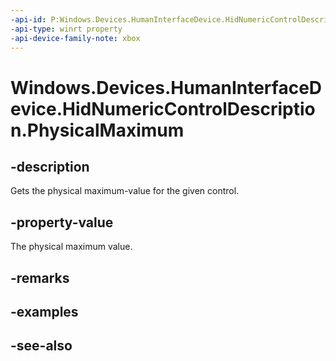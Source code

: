 ```yaml
---
-api-id: P:Windows.Devices.HumanInterfaceDevice.HidNumericControlDescription.PhysicalMaximum
-api-type: winrt property
-api-device-family-note: xbox
---
```


<!-- Property syntax
public int PhysicalMaximum { get; }
-->

# Windows.Devices.HumanInterfaceDevice.HidNumericControlDescription.PhysicalMaximum

## -description

Gets the physical maximum-value for the given control.

## -property-value

The physical maximum value.

## -remarks

## -examples

## -see-also
